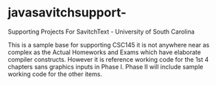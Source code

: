 # javasavitchsupport-
Supporting Projects For SavitchText - University of South Carolina

This is a sample base for supporting CSC145 it is not anywhere near as complex as the Actual Homeworks and Exams which have elaborate compiler constructs.
However it is reference working code for the 1st 4 chapters sans graphics inputs in Phase I.
Phase II will include sample working code for the other items.


